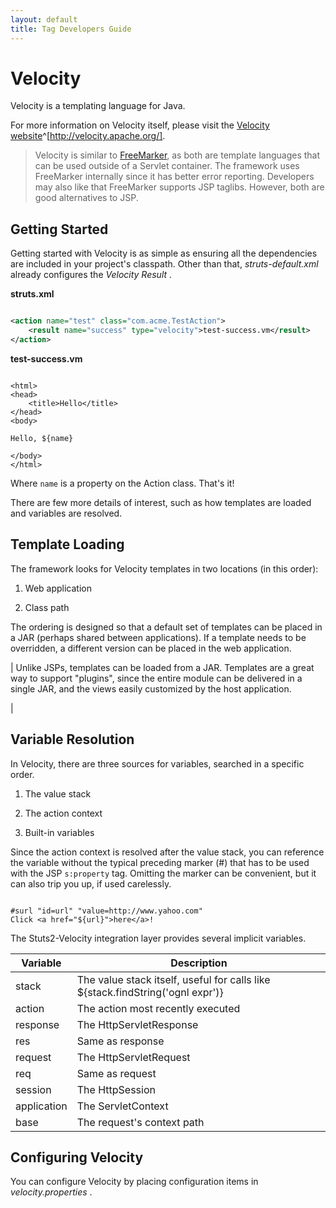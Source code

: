 ```yaml
---
layout: default
title: Tag Developers Guide
---
```


# Velocity

Velocity is a templating language for Java.

For more information on Velocity itself, please visit the [Velocity website](http://velocity.apache.org/)^[http://velocity.apache.org/].


> 

> 

> Velocity is similar to [FreeMarker](#PAGE_14078), as both are template languages that can be used outside of a Servlet container. The framework uses FreeMarker internally since it has better error reporting. Developers may also like that FreeMarker supports JSP taglibs. However, both are good alternatives to JSP.

> 

## Getting Started

Getting started with Velocity is as simple as ensuring all the dependencies are included in your project's classpath. Other than that, _struts-default.xml_  already configures the _Velocity Result_ .

**struts.xml**


```xml

<action name="test" class="com.acme.TestAction">
    <result name="success" type="velocity">test-success.vm</result>
</action>

```

**test-success.vm**


~~~~~~~

<html>
<head>
    <title>Hello</title>
</head>
<body>

Hello, ${name}

</body>
</html>

~~~~~~~

Where `name` is a property on the Action class. That's it!

There are few more details of interest, such as how templates are loaded and variables are resolved.

## Template Loading

The framework looks for Velocity templates in two locations (in this order):

1. Web application

2. Class path

The ordering is designed so that a default set of templates can be placed in a JAR (perhaps shared between applications). If a template needs to be overridden, a different version can be placed in the web application.



| Unlike JSPs, templates can be loaded from a JAR. Templates are a great way to support "plugins", since the entire module can be delivered in a single JAR, and the views easily customized by the host application.

| 

## Variable Resolution

In Velocity, there are three sources for variables, searched in a specific order.

1. The value stack

2. The action context

3. Built-in variables

Since the action context is resolved after the value stack, you can reference the variable without the typical preceding marker (#) that has to be used with the JSP `s:property` tag. Omitting the marker can be convenient, but it can also trip you up, if used carelessly.


~~~~~~~

#surl "id=url" "value=http://www.yahoo.com"
Click <a href="${url}">here</a>!

~~~~~~~

The Stuts2-Velocity integration layer provides several implicit variables.

| Variable | Description |
|----------|-------------|
| stack | The value stack itself, useful for calls like \${stack.findString('ognl expr')} |
| action | The action most recently executed |
| response | The HttpServletResponse |
| res | Same as response |
| request | The HttpServletRequest |
| req | Same as request |
| session | The HttpSession |
| application | The ServletContext |
| base | The request's context path |

## Configuring Velocity

You can configure Velocity by placing configuration items in _velocity.properties_ .

